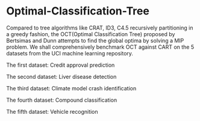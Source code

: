 # Optimal-Classification-Tree
Compared to tree algorithms like CRAT, ID3, C4.5 recursively partitioning in a greedy fashion, the OCT(Optimal Classification Tree) proposed by Bertsimas and Dunn attempts to find the global optima by solving a MIP problem. We shall comprehensively benchmark OCT against CART on the 5 datasets from the UCI machine learning repository.

The first dataset: Credit approval prediction

The second dataset: Liver disease detection

The third dataset: Climate model crash identification

The fourth dataset: Compound classification

The fifth dataset: Vehicle recognition
